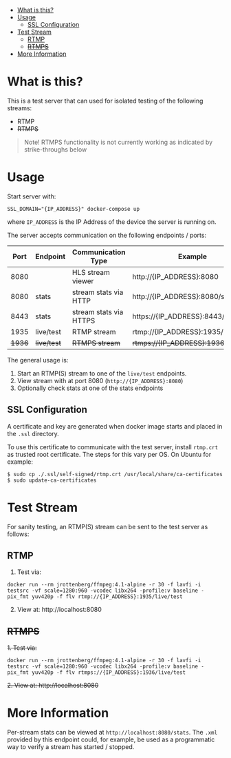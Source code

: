 - [What is this?](#what-is-this)
- [Usage](#usage)
  - [SSL Configuration](#ssl-configuration)
- [Test Stream](#test-stream)
  - [RTMP](#rtmp)
  - [~~RTMPS~~](#rtmps)
- [More Information](#more-information)

# What is this?

This is a test server that can used for isolated testing of the following streams:

-   RTMP
-   ~~RTMPS~~

> Note! RTMPS functionality is not currently working as indicated by strike-throughs below

# Usage

Start server with:

```
SSL_DOMAIN="{IP_ADDRESS}" docker-compose up
```

where `IP_ADDRESS` is the IP Address of the device the server is running on.

The server accepts communication on the following endpoints / ports:

| Port     | Endpoint      | Communication Type     | Example                                 |
| -------- | ------------- | ---------------------- | --------------------------------------- |
| 8080     |               | HLS stream viewer      | http://{IP_ADDRESS}:8080                |
| 8080     | stats         | stream stats via HTTP  | http://{IP_ADDRESS}:8080/stats          |
| 8443     | stats         | stream stats via HTTPS | https://{IP_ADDRESS}:8443/stats         |
| 1935     | live/test     | RTMP stream            | rtmp://{IP_ADDRESS}:1935/live/test      |
| ~~1936~~ | ~~live/test~~ | ~~RTMPS stream~~       | ~~rtmps://{IP_ADDRESS}:1936/live/test~~ |

The general usage is:

1. Start an RTMP(S) stream to one of the `live/test` endpoints.
2. View stream with at port 8080 (`http://{IP_ADDRESS}:8080`)
3. Optionally check stats at one of the stats endpoints

## SSL Configuration

A certificate and key are generated when docker image starts and placed in the `.ssl` directory.

To use this certificate to communicate with the test server, install `rtmp.crt` as trusted root certificate.
The steps for this vary per OS. On Ubuntu for example:

```
$ sudo cp ./.ssl/self-signed/rtmp.crt /usr/local/share/ca-certificates
$ sudo update-ca-certificates
```

# Test Stream

For sanity testing, an RTMP(S) stream can be sent to the test server as follows:

## RTMP

1. Test via:

```
docker run --rm jrottenberg/ffmpeg:4.1-alpine -r 30 -f lavfi -i testsrc -vf scale=1280:960 -vcodec libx264 -profile:v baseline -pix_fmt yuv420p -f flv rtmp://{IP_ADDRESS}:1935/live/test
```

2. View at: http://localhost:8080

## ~~RTMPS~~

~~1. Test via:~~


```
docker run --rm jrottenberg/ffmpeg:4.1-alpine -r 30 -f lavfi -i testsrc -vf scale=1280:960 -vcodec libx264 -profile:v baseline -pix_fmt yuv420p -f flv rtmps://{IP_ADDRESS}:1936/live/test
```

~~2. View at: http://localhost:8080~~

# More Information

Per-stream stats can be viewed at `http://localhost:8080/stats`. The `.xml` provided by this endpoint could,
for example, be used as a programmatic way to verify a stream has started / stopped.